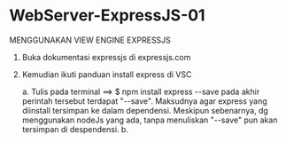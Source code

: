 # WebServer-ExpressJS-01
MENGGUNAKAN VIEW ENGINE EXPRESSJS

01. Buka dokumentasi expressjs di expressjs.com
02. Kemudian ikuti panduan install express di VSC

    a. Tulis pada terminal ==> $ npm install express --save
        pada akhir perintah tersebut terdapat "--save". Maksudnya agar express yang diinstall tersimpan ke dalam dependensi. Meskipun sebenarnya, dg menggunakan nodeJs yang ada, tanpa menuliskan "--save" pun akan tersimpan di despendensi.
    b. 